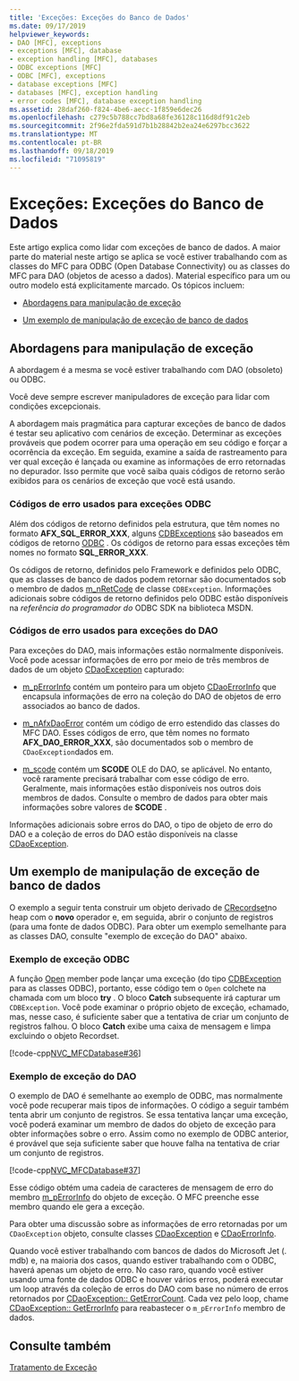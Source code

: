 ```yaml
---
title: 'Exceções: Exceções do Banco de Dados'
ms.date: 09/17/2019
helpviewer_keywords:
- DAO [MFC], exceptions
- exceptions [MFC], database
- exception handling [MFC], databases
- ODBC exceptions [MFC]
- ODBC [MFC], exceptions
- database exceptions [MFC]
- databases [MFC], exception handling
- error codes [MFC], database exception handling
ms.assetid: 28daf260-f824-4be6-aecc-1f859e6dec26
ms.openlocfilehash: c279c5b788cc7bd8a68fe36128c116d8df91c2eb
ms.sourcegitcommit: 2f96e2fda591d7b1b28842b2ea24e6297bcc3622
ms.translationtype: MT
ms.contentlocale: pt-BR
ms.lasthandoff: 09/18/2019
ms.locfileid: "71095819"
---
```

# <a name="exceptions-database-exceptions"></a>Exceções: Exceções do Banco de Dados

Este artigo explica como lidar com exceções de banco de dados. A maior parte do material neste artigo se aplica se você estiver trabalhando com as classes do MFC para ODBC (Open Database Connectivity) ou as classes do MFC para DAO (objetos de acesso a dados). Material específico para um ou outro modelo está explicitamente marcado. Os tópicos incluem:

- [Abordagens para manipulação de exceção](#_core_approaches_to_exception_handling)

- [Um exemplo de manipulação de exceção de banco de dados](#_core_a_database_exception.2d.handling_example)

##  <a name="_core_approaches_to_exception_handling"></a>Abordagens para manipulação de exceção

A abordagem é a mesma se você estiver trabalhando com DAO (obsoleto) ou ODBC.

Você deve sempre escrever manipuladores de exceção para lidar com condições excepcionais.

A abordagem mais pragmática para capturar exceções de banco de dados é testar seu aplicativo com cenários de exceção. Determinar as exceções prováveis que podem ocorrer para uma operação em seu código e forçar a ocorrência da exceção. Em seguida, examine a saída de rastreamento para ver qual exceção é lançada ou examine as informações de erro retornadas no depurador. Isso permite que você saiba quais códigos de retorno serão exibidos para os cenários de exceção que você está usando.

### <a name="error-codes-used-for-odbc-exceptions"></a>Códigos de erro usados para exceções ODBC

Além dos códigos de retorno definidos pela estrutura, que têm nomes no formato **AFX_SQL_ERROR_XXX**, alguns [CDBExceptions](../mfc/reference/cdbexception-class.md) são baseados em códigos de retorno [ODBC](../data/odbc/odbc-basics.md) . Os códigos de retorno para essas exceções têm nomes no formato **SQL_ERROR_XXX**.

Os códigos de retorno, definidos pelo Framework e definidos pelo ODBC, que as classes de banco de dados podem retornar são documentados sob o membro de dados [m_nRetCode](../mfc/reference/cdbexception-class.md#m_nretcode) de classe `CDBException`. Informações adicionais sobre códigos de retorno definidos pelo ODBC estão disponíveis na *referência do programador do* ODBC SDK na biblioteca MSDN.

### <a name="error-codes-used-for-dao-exceptions"></a>Códigos de erro usados para exceções do DAO

Para exceções do DAO, mais informações estão normalmente disponíveis. Você pode acessar informações de erro por meio de três membros de dados de um objeto [CDaoException](../mfc/reference/cdaoexception-class.md) capturado:

- [m_pErrorInfo](../mfc/reference/cdaoexception-class.md#m_perrorinfo) contém um ponteiro para um objeto [CDaoErrorInfo](../mfc/reference/cdaoerrorinfo-structure.md) que encapsula informações de erro na coleção do DAO de objetos de erro associados ao banco de dados.

- [m_nAfxDaoError](../mfc/reference/cdaoexception-class.md#m_nafxdaoerror) contém um código de erro estendido das classes do MFC DAO. Esses códigos de erro, que têm nomes no formato **AFX_DAO_ERROR_XXX**, são documentados sob o membro de `CDaoException`dados em.

- [m_scode](../mfc/reference/cdaoexception-class.md#m_scode) contém um **SCODE** OLE do DAO, se aplicável. No entanto, você raramente precisará trabalhar com esse código de erro. Geralmente, mais informações estão disponíveis nos outros dois membros de dados. Consulte o membro de dados para obter mais informações sobre valores de **SCODE** .

Informações adicionais sobre erros do DAO, o tipo de objeto de erro do DAO e a coleção de erros do DAO estão disponíveis na classe [CDaoException](../mfc/reference/cdaoexception-class.md).

##  <a name="_core_a_database_exception.2d.handling_example"></a>Um exemplo de manipulação de exceção de banco de dados

O exemplo a seguir tenta construir um objeto derivado de [CRecordset](../mfc/reference/crecordset-class.md)no heap com o **novo** operador e, em seguida, abrir o conjunto de registros (para uma fonte de dados ODBC). Para obter um exemplo semelhante para as classes DAO, consulte "exemplo de exceção do DAO" abaixo.

### <a name="odbc-exception-example"></a>Exemplo de exceção ODBC

A função [Open](../mfc/reference/crecordset-class.md#open) member pode lançar uma exceção (do tipo [CDBException](../mfc/reference/cdbexception-class.md) para as classes ODBC), portanto, esse código tem o `Open` colchete na chamada com um bloco **try** . O bloco **Catch** subsequente irá capturar um `CDBException`. Você pode examinar o próprio objeto de exceção, `e`chamado, mas, nesse caso, é suficiente saber que a tentativa de criar um conjunto de registros falhou. O bloco **Catch** exibe uma caixa de mensagem e limpa excluindo o objeto Recordset.

[!code-cpp[NVC_MFCDatabase#36](../mfc/codesnippet/cpp/exceptions-database-exceptions_1.cpp)]

### <a name="dao-exception-example"></a>Exemplo de exceção do DAO

O exemplo de DAO é semelhante ao exemplo de ODBC, mas normalmente você pode recuperar mais tipos de informações. O código a seguir também tenta abrir um conjunto de registros. Se essa tentativa lançar uma exceção, você poderá examinar um membro de dados do objeto de exceção para obter informações sobre o erro. Assim como no exemplo de ODBC anterior, é provável que seja suficiente saber que houve falha na tentativa de criar um conjunto de registros.

[!code-cpp[NVC_MFCDatabase#37](../mfc/codesnippet/cpp/exceptions-database-exceptions_2.cpp)]

Esse código obtém uma cadeia de caracteres de mensagem de erro do membro [m_pErrorInfo](../mfc/reference/cdaoexception-class.md#m_perrorinfo) do objeto de exceção. O MFC preenche esse membro quando ele gera a exceção.

Para obter uma discussão sobre as informações de erro retornadas por um `CDaoException` objeto, consulte classes [CDaoException](../mfc/reference/cdaoexception-class.md) e [CDaoErrorInfo](../mfc/reference/cdaoerrorinfo-structure.md).

Quando você estiver trabalhando com bancos de dados do Microsoft Jet (. mdb) e, na maioria dos casos, quando estiver trabalhando com o ODBC, haverá apenas um objeto de erro. No caso raro, quando você estiver usando uma fonte de dados ODBC e houver vários erros, poderá executar um loop através da coleção de erros do DAO com base no número de erros retornados por [CDaoException:: GetErrorCount](../mfc/reference/cdaoexception-class.md#geterrorcount). Cada vez pelo loop, chame [CDaoException:: GetErrorInfo](../mfc/reference/cdaoexception-class.md#geterrorinfo) para reabastecer o `m_pErrorInfo` membro de dados.

## <a name="see-also"></a>Consulte também

[Tratamento de Exceção](../mfc/exception-handling-in-mfc.md)
